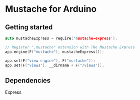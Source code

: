 # Mustache for Arduino


## Getting started

```cpp
auto mustacheExpress = require('mustache-express');

// Register ".mustache" extension with The Mustache Express
app.engine(F("mustache"), mustacheExpress());

app.set(F("view engine"), F("mustache"));
app.set(F("views"), __dirname + F("/views"));
```

## Dependencies
Express.
